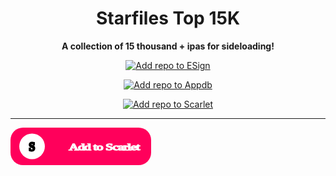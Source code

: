 <h1 align="center">Starfiles Top 15K</h1>

<p align="center"><strong>A collection of 15 thousand + ipas for sideloading!</strong></p>

<p align="center">
    <a href="https://fwuf.in/#/esign://addsource?url=https://raw.githubusercontent.com/ItsB0MBIES/starfiles-10k/main/starfilesrepo.json">
    <img src="https://img.shields.io/badge/Add%20repo%20to%20ESign-%20blue?style=for-the-badge&color=1e90ff" alt="Add repo to ESign">
  </a>
</p>

<p align="center">
    <a href="https://appdb.to/repos/import?url=https://raw.githubusercontent.com/ItsB0MBIES/starfiles-10k/main/starfilesrepo.json">
    <img src="https://img.shields.io/badge/Add%20repo%20to%20Appdb-%20blue?style=for-the-badge&color=0048ba" alt="Add repo to Appdb">
  </a>
</p>

<p align="center">
    <a href="https://fwuf.in/#/scarlet://repo=https://raw.githubusercontent.com/ItsB0MBIES/starfiles-10k/main/starfilesrepo.json">
    <img src="https://img.shields.io/badge/Add%20repo%20to%20Scarlet-red?style=for-the-badge" alt="Add repo to Scarlet">
  </a>
</p>

---
<svg width="225" xmlns="http://www.w3.org/2000/svg" height="60" id="screenshot-617a5aa4-528c-8008-8004-2ff7fc73f799" viewBox="221 78 225 60" style="-webkit-print-color-adjust::exact" xmlns:xlink="http://www.w3.org/1999/xlink" fill="none" version="1.1">
  <style>
  </style>
  <g id="shape-617a5aa4-528c-8008-8004-2ff7fc73f799" rx="0" ry="0">
    <g id="shape-617a5aa4-528c-8008-8004-2ff5df1a3324">
      <g class="fills" id="fills-617a5aa4-528c-8008-8004-2ff5df1a3324">
        <rect rx="20" ry="20" x="221" y="78" transform="matrix(1.000000, 0.000000, 0.000000, 1.000000, 0.000000, 0.000000)" width="225" height="60" style="fill:#ff005b;fill-opacity:1">
        </rect>
      </g>
    </g>
    <g id="shape-617a5aa4-528c-8008-8004-2ff62a3e9f82">
      <g transform="matrix(1.000000, 0.000000, 0.000000, 1.000000, 0.000000, 0.000000)" class="text-container" x="314.5" y="100.5" width="113.00000000000006" height="17" rx="0" ry="0">
        <defs>
          <pattern patternUnits="userSpaceOnUse" x="314.5" y="100.5" width="112.85000610351562" height="16" id="fill-0-render-28-0">
            <g>
              <rect width="112.85000610351562" height="16" style="fill:#ffffff;fill-opacity:1">
              </rect>
            </g>
          </pattern>
        </defs>
        <g class="fills" id="fills-617a5aa4-528c-8008-8004-2ff62a3e9f82">
          <text x="314.5" y="116.89999389648438" dominant-baseline="ideographic" textLength="112.85000610351562" lengthAdjust="spacingAndGlyphs" style="text-transform:none;font-family:&quot;Aboreto&quot;;letter-spacing:-0.5px;font-style:normal;font-weight:400;white-space:pre;font-size:14px;text-decoration:rgb(255, 255, 255);direction:ltr;fill:#ffffff;fill-opacity:1">Add to Scarlet</text>
        </g>
        <g id="strokes-617a5aa4-528c-8008-8004-2ff62a3e9f82" class="strokes">
          <g class="stroke-shape">
            <text x="314.5" y="116.89999389648438" dominant-baseline="ideographic" textLength="112.85000610351562" lengthAdjust="spacingAndGlyphs" style="text-transform:none;font-family:&quot;Aboreto&quot;;letter-spacing:-0.5px;font-style:normal;font-weight:400;white-space:pre;font-size:14px;text-decoration:rgb(255, 255, 255);direction:ltr;fill:none;fill-opacity:none;stroke-width:1.5;stroke:#ffffff;stroke-opacity:1">Add to Scarlet</text>
          </g>
        </g>
      </g>
    </g>
    <g id="shape-617a5aa4-528c-8008-8004-2ff6fe26d491">
      <g class="fills" id="fills-617a5aa4-528c-8008-8004-2ff6fe26d491">
        <ellipse cx="255.5" cy="108" rx="20.5" ry="20.5" transform="matrix(1.000000, 0.000000, 0.000000, 1.000000, 0.000000, 0.000000)" style="fill:#ffffff;fill-opacity:1">
        </ellipse>
      </g>
    </g>
    <g id="shape-617a5aa4-528c-8008-8004-2ff76249852a">
      <g transform="matrix(1.000000, 0.000000, 0.000000, 1.000000, 0.000000, 0.000000)" class="text-container" x="250.5" y="98" width="10" height="22" rx="0" ry="0">
        <defs>
          <pattern patternUnits="userSpaceOnUse" x="250.5" y="98" width="9.26666259765625" height="21" id="fill-0-render-30-0">
            <g>
              <rect width="9.26666259765625" height="21" style="fill:#000000;fill-opacity:1">
              </rect>
            </g>
          </pattern>
        </defs>
        <g class="fills" id="fills-617a5aa4-528c-8008-8004-2ff76249852a">
          <text x="250.5" y="119.30000305175781" dominant-baseline="ideographic" textLength="9.26666259765625" lengthAdjust="spacingAndGlyphs" style="text-transform:none;font-family:&quot;Aboreto&quot;;letter-spacing:-0.5px;font-style:normal;font-weight:400;white-space:pre;font-size:18px;text-decoration:rgb(0, 0, 0);direction:ltr;fill:#000000;fill-opacity:1">S</text>
        </g>
        <g id="strokes-617a5aa4-528c-8008-8004-2ff76249852a" class="strokes">
          <g class="stroke-shape">
            <text x="250.5" y="119.30000305175781" dominant-baseline="ideographic" textLength="9.26666259765625" lengthAdjust="spacingAndGlyphs" style="text-transform:none;font-family:&quot;Aboreto&quot;;letter-spacing:-0.5px;font-style:normal;font-weight:400;white-space:pre;font-size:18px;text-decoration:rgb(0, 0, 0);direction:ltr;fill:none;fill-opacity:none;stroke-width:3;stroke:#000000;stroke-opacity:1">S</text>
          </g>
        </g>
      </g>
    </g>
  </g>
</svg>
